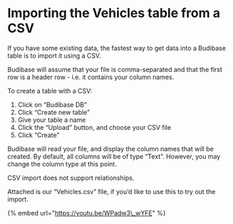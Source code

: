 # Importing the Vehicles table from a CSV

If you have some existing data, the fastest way to get data into a Budibase table is to import it using a CSV.  


Budibase will assume that your file is comma-separated and that the first row is a header row - i.e. it contains your column names.  


To create a table with a CSV:

1. Click on “Budibase DB”
2. Click “Create new table”
3. Give your table a name
4. Click the “Upload” button, and choose your CSV file
5. Click “Create”

Budibase will read your file, and display the column names that will be created. By default, all columns will be of type “Text”. However, you may change the column type at this point.   


CSV import does not support relationships.  


Attached is our “Vehicles.csv” file, if you’d like to use this to try out the import.

{% embed url="https://youtu.be/WPadw3\_wYFE" %}



  


